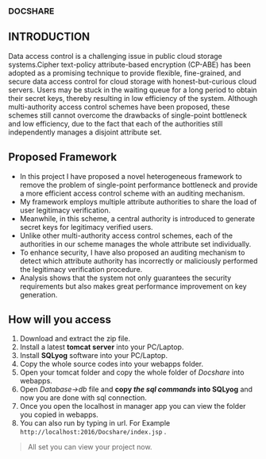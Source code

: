 ### DOCSHARE

## INTRODUCTION

Data access control is a challenging issue in public cloud storage systems.Cipher text-policy attribute-based encryption (CP-ABE) has been adopted as a promising technique to provide flexible, fine-grained, and secure data access control for cloud storage with honest-but-curious cloud servers. Users may be stuck in the waiting queue for a long period to obtain their secret keys, thereby resulting in low efficiency of the system. Although multi-authority access control schemes have been proposed, these schemes still cannot overcome the drawbacks of single-point bottleneck and low efficiency, due to the fact that each of the authorities still independently manages a disjoint attribute set.

## Proposed Framework

- In this project I have proposed a novel heterogeneous framework to
remove the problem of single-point performance bottleneck and provide a more efficient
access control scheme with an auditing mechanism.
- My framework employs multiple attribute authorities to share the load of user legitimacy verification.
- Meanwhile, in this scheme, a central authority is introduced to generate secret keys for legitimacy verified users.
- Unlike other multi-authority access control schemes, each of the authorities in our scheme manages the whole attribute set individually.
- To enhance security, I have also proposed an auditing mechanism to detect which attribute authority has incorrectly or maliciously performed the legitimacy verification procedure.
- Analysis shows that the system not only guarantees the security requirements but also makes great performance improvement on key generation.

## How will you access

1. Download and extract the zip file.
2. Install a latest **tomcat server** into your PC/Laptop.
3. Install **SQLyog** software into your PC/Laptop.
4. Copy the whole source codes into your webapps folder.
5. Open your tomcat folder and copy the whole folder of *Docshare* into webapps.
6. Open _Database->db_ file and **copy _the sql commands_ into SQLyog** and now you are done with sql connection.
7. Once you open the localhost in manager app you can view the folder you copied in webapps.
8. You can also run by typing in url. For Example `http://localhost:2016/Docshare/index.jsp` .
> All set you can view your project now.
